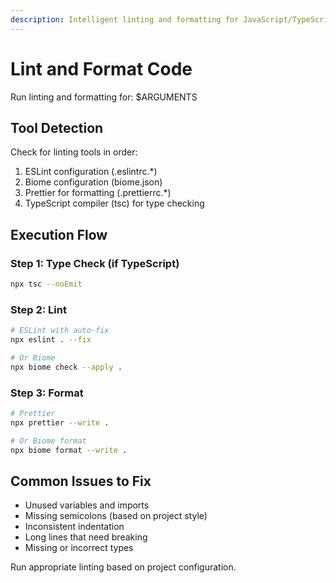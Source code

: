 ```yaml
---
description: Intelligent linting and formatting for JavaScript/TypeScript
---
```


# Lint and Format Code

Run linting and formatting for: $ARGUMENTS

## Tool Detection

Check for linting tools in order:
1. ESLint configuration (.eslintrc.*)
2. Biome configuration (biome.json)
3. Prettier for formatting (.prettierrc.*)
4. TypeScript compiler (tsc) for type checking

## Execution Flow

### Step 1: Type Check (if TypeScript)
```bash
npx tsc --noEmit
```

### Step 2: Lint
```bash
# ESLint with auto-fix
npx eslint . --fix

# Or Biome
npx biome check --apply .
```

### Step 3: Format
```bash
# Prettier
npx prettier --write .

# Or Biome format
npx biome format --write .
```

## Common Issues to Fix

- Unused variables and imports
- Missing semicolons (based on project style)
- Inconsistent indentation
- Long lines that need breaking
- Missing or incorrect types

Run appropriate linting based on project configuration.